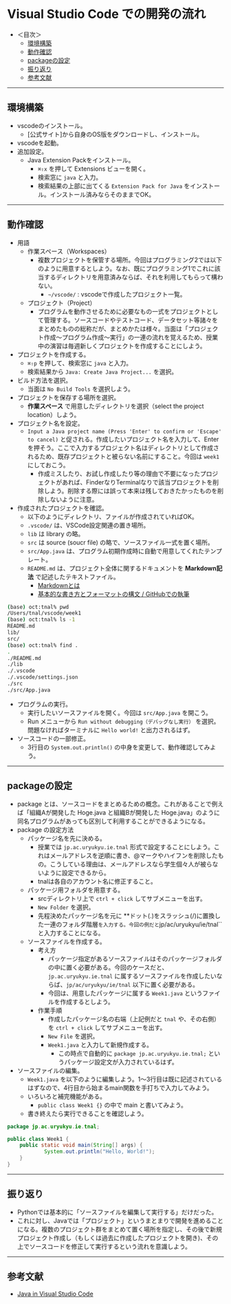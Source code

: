 # Visual Studio Code での開発の流れ
- ＜目次＞
  - <a href="#env">環境構築</a>
  - <a href="#ex1">動作確認</a>
  - <a href="#ex2">packageの設定</a>
  - <a href="#summary">振り返り</a>
  - <a href="#ref">参考文献</a>

<hr>

## <a name="env">環境構築</a>
- vscodeのインストール。
  - [公式サイト]から自身のOS版をダウンロードし、インストール。
- vscodeを起動。
- 追加設定。
  - Java Extension Packをインストール。
    - ``⌘⇧x`` を押して Extensions ビューを開く。
    - 検索窓に ``java`` と入力。
    - 検索結果の上部に出てくる ``Extension Pack for Java`` をインストール。インストール済みならそのままでOK。

<hr>

## <a name="ex1">動作確認</a>
- 用語
  - 作業スペース（Workspaces）
    - 複数プロジェクトを保管する場所。今回はプログラミング2では以下のように用意するとしよう。なお、既にプログラミング1でこれに該当するディレクトリを用意済みならば、それを利用してもらって構わない。
      - ``~/vscode/`` : vscodeで作成したプロジェクト一覧。
  - プロジェクト（Project）
    - プログラムを動作させるために必要なもの一式をプロジェクトとして管理する。ソースコードやテストコード、データセット等諸々をまとめたものの総称だが、まとめかたは様々。当面は「プロジェクト作成〜プログラム作成〜実行」の一連の流れを覚えるため、授業中の演習は毎週新しくプロジェクトを作成することにしよう。
- プロジェクトを作成する。
  - ``⌘⇧p`` を押して、検索窓に ``java`` と入力。
  - 検索結果から ``Java: Create Java Project...`` を選択。
- ビルド方法を選択。
  - 当面は ``No Build Tools`` を選択しよう。
- プロジェクトを保存する場所を選択。
  - **作業スペース** で用意したディレクトリを選択（select the project location）しよう。
- プロジェクト名を設定。
  - ``Input a Java project name (Press 'Enter' to confirm or 'Escape' to cancel)`` と促される。作成したいプロジェクト名を入力して、Enterを押そう。ここで入力するプロジェクト名はディレクトリとして作成されるため、既存プロジェクトと被らない名前にすること。今回は ``week1`` にしておこう。
    - 作成ミスしたり、お試し作成したり等の理由で不要になったプロジェクトがあれば、FinderなりTerminalなりで該当プロジェクトを削除しよう。削除する際には誤って本来は残しておきたかったものを削除しないように注意。
- 作成されたプロジェクトを確認。
  - 以下のようにディレクトリ、ファイルが作成されていればOK。
  - ``.vscode/`` は、VSCode設定関連の置き場所。
  - ``lib`` は library の略。
  - ``src`` は source (soucr file) の略で、ソースファイル一式を置く場所。
  - ``src/App.java`` は、プログラム初期作成時に自動で用意してくれたテンプレート。
  - ``README.md`` は、プロジェクト全体に関するドキュメントを **Markdown記法** で記述したテキストファイル。
    - [Markdownとは](http://www.markdown.jp/what-is-markdown/)
    - [基本的な書き方とフォーマットの構文 / GitHubでの執筆](https://docs.github.com/ja/github/writing-on-github/basic-writing-and-formatting-syntax)

```zsh
(base) oct:tnal% pwd
/Users/tnal/vscode/week1
(base) oct:tnal% ls -1
README.md
lib/
src/
(base) oct:tnal% find .
.
./README.md
./lib
./.vscode
./.vscode/settings.json
./src
./src/App.java
```

- プログラムの実行。
  - 実行したいソースファイルを開く。今回は ``src/App.java`` を開こう。
  - Run メニューから ``Run without debugging（デバッグなし実行）`` を選択。問題なければターミナルに ``Hello world!`` と出力されるはず。
- ソースコードの一部修正。
  - 3行目の ``System.out.println()`` の中身を変更して、動作確認してみよう。

<hr>

## <a name="ex2">packageの設定</a>
- package とは、ソースコードをまとめるための概念。これがあることで例えば「組織Aが開発した Hoge.java と組織Bが開発した Hoge.java」のように同名プログラムがあっても区別して利用することができるようになる。
- package の設定方法
  - パッケージ名を先に決める。
    - 授業では ``jp.ac.uryukyu.ie.tnal`` 形式で設定することにしよう。これはメールアドレスを逆順に書き、@マークやハイフンを削除したもの。こうしている理由は、メールアドレスなら学生個々人が被らないように設定できるから。
    - tnalは各自のアカウント名に修正すること。
  - パッケージ用フォルダを用意する。
    - srcディレクトリ上で ``ctrl + click`` してサブメニューを出す。
    - ``New Folder`` を選択。
    - 先程決めたパッケージ名を元に **ドット(.)をスラッシュ(/)に置換した一連のフォルダ階層`` を入力する。今回の例だと ``jp/ac/uryukyu/ie/tnal`` と入力することになる。
  - ソースファイルを作成する。
    - 考え方
      - パッケージ指定があるソースファイルはそのパッケージフォルダの中に置く必要がある。今回のケースだと、``jp.ac.uryukyu.ie.tnal`` に属するソースファイルを作成したいならば、``jp/ac/uryukyu/ie/tnal`` 以下に置く必要がある。
      - 今回は、用意したパッケージに属する ``Week1.java`` というファイルを作成するとしよう。
    - 作業手順
      - 作成したパッケージ名の右端（上記例だと ``tnal`` や、その右側）を ``ctrl + click`` してサブメニューを出す。
      - ``New File`` を選択。
      - ``Week1.java`` と入力して新規作成する。
        - この時点で自動的に ``package jp.ac.uryukyu.ie.tnal;`` というパッケージ設定文が入力されているはず。
- ソースファイルの編集。
  - ``Week1.java`` を以下のように編集しよう。1〜3行目は既に記述されているはずなので、4行目から始まるmain関数を手打ちで入力してみよう。
  - いろいろと補完機能がある。
    - ``public class Week1 {}`` の中で main と書いてみよう。
  - 書き終えたら実行できることを確認しよう。

```Java
package jp.ac.uryukyu.ie.tnal;

public class Week1 {
    public static void main(String[] args) {
            System.out.println("Hello, World!");
    }    
}
```

<hr>

## <a name="summary">振り返り</a>
- Pythonでは基本的に「ソースファイルを編集して実行する」だけだった。
- これに対し、Javaでは「プロジェクト」というまとまりで開発を進めることになる。複数のプロジェクト群をまとめて置く場所を指定し、その後で新規プロジェクト作成し（もしくは過去に作成したプロジェクトを開き)、その上でソースコードを修正して実行するという流れを意識しよう。

<hr>

## <a name="ref">参考文献</a>
- [Java in Visual Studio Code](https://code.visualstudio.com/docs/languages/java)
